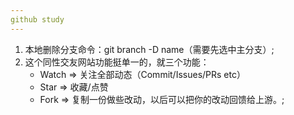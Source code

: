 ```yaml
---
github study  
---
```

1. 本地删除分支命令：git branch -D name（需要先选中主分支）;  
2. 这个同性交友网站功能挺单一的，就三个功能：
    - Watch   => 关注全部动态（Commit/Issues/PRs etc）  
    - Star    => 收藏/点赞  
    - Fork    => 复制一份做些改动，以后可以把你的改动回馈给上游。;  

